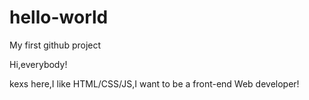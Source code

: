 # hello-world
My first github project

Hi,everybody!

kexs here,I like HTML/CSS/JS,I want to be a front-end Web developer!
